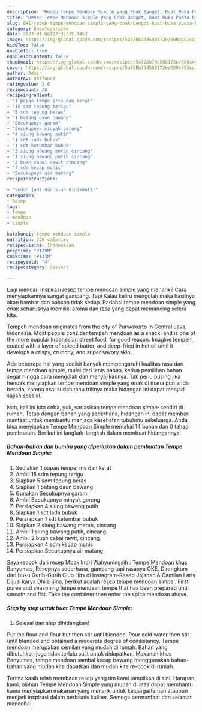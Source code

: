 ```yaml
---
description: "Resep Tempe Mendoan Simple yang Enak Banget, Buat Buka Puasa Bikin Ngiler"
title: "Resep Tempe Mendoan Simple yang Enak Banget, Buat Buka Puasa Bikin Ngiler"
slug: 841-resep-tempe-mendoan-simple-yang-enak-banget-buat-buka-puasa-bikin-ngiler
category: Uncategorized
date: 2023-01-06T07:32:15.345Z
image: https://img-global.cpcdn.com/recipes/5a728b70d588172e/680x482cq70/tempe-mendoan-simple-foto-resep-utama.jpg
hideToc: false
enableToc: true
enableTocContent: false
thumbnail: https://img-global.cpcdn.com/recipes/5a728b70d588172e/680x482cq70/tempe-mendoan-simple-foto-resep-utama.jpg
cover: https://img-global.cpcdn.com/recipes/5a728b70d588172e/680x482cq70/tempe-mendoan-simple-foto-resep-utama.jpg
author: Admin
authorAv: notfound
ratingvalue: 3.6
reviewcount: 20
recipeingredient:
- "1 papan tempe iris dan kerat"
- "15 sdm tepung terigu"
- "5 sdm tepung beras"
- "1 batang daun bawang"
- "Secukupnya garam"
- "Secukupnya minyak goreng"
- "4 siung bawang putih"
- "1 sdt lada bubuk"
- "1 sdt ketumbar bubuk"
- "2 siung bawang merah cincang"
- "1 siung bawang putih cincang"
- "2 buah cabai rawit cincang"
- "4 sdm kecap manis"
- "Secukupnya air matang"
recipeinstructions:

- "Sudah jadi dan siap dinikmati!"
categories:
- Resep
tags:
- tempe
- mendoan
- simple

katakunci: tempe mendoan simple 
nutrition: 226 calories
recipecuisine: Indonesian
preptime: "PT28M"
cooktime: "PT33M"
recipeyield: "4"
recipecategory: Dessert

---
```



Lagi mencari inspirasi resep tempe mendoan simple yang menarik? Cara menyiapkannya sangat gampang. Tapi Kalau keliru mengolah maka hasilnya akan hambar dan bahkan tidak sedap. Padahal tempe mendoan simple yang enak seharusnya memiliki aroma dan rasa yang dapat memancing selera kita.


Tempeh mendoan originates from the city of Purwokerto in Central Java, Indonesia. Most people consider tempeh mendoan as a snack, and is one of the more popular Indonesian street food, for good reason. Imagine tempeh, coated with a layer of spiced batter, and deep-fried in hot oil until it develops a crispy, crunchy, and super savory skin.

Ada beberapa hal yang sedikit banyak mempengaruhi kualitas rasa dari tempe mendoan simple, mulai dari jenis bahan, kedua pemilihan bahan segar hingga cara mengolah dan menyajikannya. Tak perlu pusing jika hendak menyiapkan tempe mendoan simple yang enak di mana pun anda berada, karena asal sudah tahu triknya maka hidangan ini dapat menjadi sajian spesial.


Nah, kali ini kita coba, yuk, variasikan tempe mendoan simple sendiri di rumah. Tetap dengan bahan yang sederhana, hidangan ini dapat memberi manfaat untuk membantu menjaga kesehatan tubuhmu sekeluarga. Anda bisa menyiapkan Tempe Mendoan Simple memakai 14 bahan dan 0 tahap pembuatan. Berikut ini langkah-langkah dalam membuat hidangannya.

<!--inarticleads1-->

##### Bahan-bahan dan bumbu yang diperlukan dalam pembuatan Tempe Mendoan Simple:

1. Sediakan 1 papan tempe, iris dan kerat
1. Ambil 15 sdm tepung terigu
1. Siapkan 5 sdm tepung beras
1. Siapkan 1 batang daun bawang
1. Gunakan Secukupnya garam
1. Ambil Secukupnya minyak goreng
1. Persiapkan 4 siung bawang putih
1. Siapkan 1 sdt lada bubuk
1. Persiapkan 1 sdt ketumbar bubuk
1. Siapkan 2 siung bawang merah, cincang
1. Ambil 1 siung bawang putih, cincang
1. Ambil 2 buah cabai rawit, cincang
1. Persiapkan 4 sdm kecap manis
1. Persiapkan Secukupnya air matang


Saya recook dari resep Mbak Indri Wahyuningsih : Tempe Mendoan khas Banyumas, Resepnya sederhana, gampang tapi rasanya OKE. Dirangkum dari buku Gurih-Gurih Club Hits di Instagram-Resep Jajanan &amp; Camilan Laris Dijual karya Dhila Sina, berikut adalah resep tempe mendoan simpel. First puree and seasoning tempe mendean tempe that has been prepared until smooth and flat. Take the container then enter the spice mendoan above. 

<!--inarticleads2-->

##### Step by step untuk buat Tempe Mendoan Simple:


1. Selesai dan siap dihidangkan!

Put the flour and flour but then stir until blended. Pour cold water then stir until blended and obtained a moderate degree of consistency. Tempe mendoan merupakan cemilan yang mudah di rumah. Bahan yang dibutuhkan juga tidak terlalu sulit untuk didapatkan. Makanan khas Banyumas, tempe mendoan sambal kecap bawang menggunakan bahan-bahan yang mudah kita dapatkan dan mudah kita re-cook di rumah. 

Terima kasih telah membaca resep yang tim kami tampilkan di sini. Harapan kami, olahan Tempe Mendoan Simple yang mudah di atas dapat membantu kamu menyiapkan makanan yang menarik untuk keluarga/teman ataupun menjadi inspirasi dalam berbisnis kuliner. Semoga bermanfaat dan selamat mencoba!
